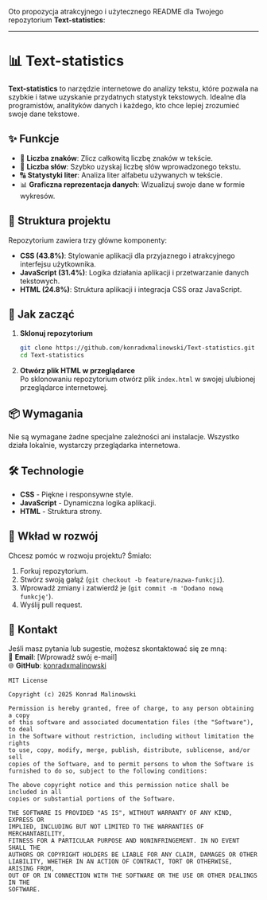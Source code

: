 Oto propozycja atrakcyjnego i użytecznego README dla Twojego repozytorium **Text-statistics**:  

---

# 📊 Text-statistics

**Text-statistics** to narzędzie internetowe do analizy tekstu, które pozwala na szybkie i łatwe uzyskanie przydatnych statystyk tekstowych. Idealne dla programistów, analityków danych i każdego, kto chce lepiej zrozumieć swoje dane tekstowe.  

## ✨ Funkcje  
- 📏 **Liczba znaków**: Zlicz całkowitą liczbę znaków w tekście.  
- 📝 **Liczba słów**: Szybko uzyskaj liczbę słów wprowadzonego tekstu.  
- 🔠 **Statystyki liter**: Analiza liter alfabetu używanych w tekście.  
- 📊 **Graficzna reprezentacja danych**: Wizualizuj swoje dane w formie wykresów.  

## 📂 Struktura projektu  
Repozytorium zawiera trzy główne komponenty:  
- **CSS (43.8%)**: Stylowanie aplikacji dla przyjaznego i atrakcyjnego interfejsu użytkownika.  
- **JavaScript (31.4%)**: Logika działania aplikacji i przetwarzanie danych tekstowych.  
- **HTML (24.8%)**: Struktura aplikacji i integracja CSS oraz JavaScript.  

## 🚀 Jak zacząć  

1. **Sklonuj repozytorium**  
   ```bash
   git clone https://github.com/konradxmalinowski/Text-statistics.git
   cd Text-statistics
   ```
2. **Otwórz plik HTML w przeglądarce**  
   Po sklonowaniu repozytorium otwórz plik `index.html` w swojej ulubionej przeglądarce internetowej.  

## 📦 Wymagania  
Nie są wymagane żadne specjalne zależności ani instalacje. Wszystko działa lokalnie, wystarczy przeglądarka internetowa.  

## 🛠️ Technologie  
- **CSS** - Piękne i responsywne style.  
- **JavaScript** - Dynamiczna logika aplikacji.  
- **HTML** - Struktura strony.  

## 🤝 Wkład w rozwój  
Chcesz pomóc w rozwoju projektu? Śmiało:  
1. Forkuj repozytorium.  
2. Stwórz swoją gałąź (`git checkout -b feature/nazwa-funkcji`).  
3. Wprowadź zmiany i zatwierdź je (`git commit -m 'Dodano nową funkcję'`).  
4. Wyślij pull request.  

## 📧 Kontakt  
Jeśli masz pytania lub sugestie, możesz skontaktować się ze mną:  
📩 **Email**: [Wprowadź swój e-mail]  
🌐 **GitHub**: [konradxmalinowski](https://github.com/konradxmalinowski)  

```
MIT License

Copyright (c) 2025 Konrad Malinowski

Permission is hereby granted, free of charge, to any person obtaining a copy
of this software and associated documentation files (the "Software"), to deal
in the Software without restriction, including without limitation the rights
to use, copy, modify, merge, publish, distribute, sublicense, and/or sell
copies of the Software, and to permit persons to whom the Software is
furnished to do so, subject to the following conditions:

The above copyright notice and this permission notice shall be included in all
copies or substantial portions of the Software.

THE SOFTWARE IS PROVIDED "AS IS", WITHOUT WARRANTY OF ANY KIND, EXPRESS OR
IMPLIED, INCLUDING BUT NOT LIMITED TO THE WARRANTIES OF MERCHANTABILITY,
FITNESS FOR A PARTICULAR PURPOSE AND NONINFRINGEMENT. IN NO EVENT SHALL THE
AUTHORS OR COPYRIGHT HOLDERS BE LIABLE FOR ANY CLAIM, DAMAGES OR OTHER
LIABILITY, WHETHER IN AN ACTION OF CONTRACT, TORT OR OTHERWISE, ARISING FROM,
OUT OF OR IN CONNECTION WITH THE SOFTWARE OR THE USE OR OTHER DEALINGS IN THE
SOFTWARE.
```
